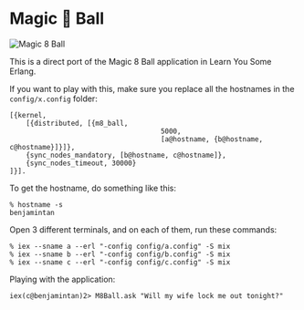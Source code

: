 # Magic :8ball: Ball

![Magic 8 Ball](http://learnyousomeerlang.com/static/img/magic-8-ball.png)

This is a direct port of the Magic 8 Ball application in Learn You Some Erlang.

If you want to play with this, make sure you replace all the hostnames in the `config/x.config` folder:

```
[{kernel,
	[{distributed, [{m8_ball,
									 5000,
									 [a@hostname, {b@hostname, c@hostname}]}]},
	{sync_nodes_mandatory, [b@hostname, c@hostname]},
	{sync_nodes_timeout, 30000}
]}].
```

To get the hostname, do something like this:

```
% hostname -s
benjamintan
```

Open 3 different terminals, and on each of them, run these commands:

```
% iex --sname a --erl "-config config/a.config" -S mix
% iex --sname b --erl "-config config/b.config" -S mix
% iex --sname c --erl "-config config/c.config" -S mix
```

Playing with the application:

```
iex(c@benjamintan)2> M8Ball.ask "Will my wife lock me out tonight?"
```
